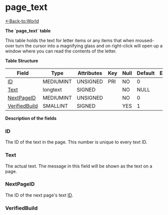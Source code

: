 # page\_text

[<-Back-to:World](database-world)

**The \`page\_text\` table**

This table holds the text for letter items or any items that when moused-over turn the cursor into a magnifying glass and on right-click will open up a window where you can read the contents of the letter.

**Table Structure**

| Field              | Type      | Attributes | Key | Null | Default | Extra | Comment |
| ------------------ | --------- | ---------- | --- | ---- | ------- | ----- | ------- |
| [ID][1]            | MEDIUMINT | UNSIGNED   | PRI | NO   | 0       |       |         |
| [Text][2]          | longtext  | SIGNED     |     | NO   | NULL    |       |         |
| [NextPageID][3]    | MEDIUMINT | UNSIGNED   |     | NO   | 0       |       |         |
| [VerifiedBuild][4] | SMALLINT  | SIGNED     |     | YES  | 1       |       |         |

[1]: #ID
[2]: #Text
[3]: #NextPageID
[4]: #VerifiedBuild

**Description of the fields**

### ID

The ID of the text in the page. This number is unique to every text ID.

### Text

The actual text. The message in this field will be shown as the text on a page.

### NextPageID

The ID of the next page's text [ID](#page_text-ID).

### VerifiedBuild
